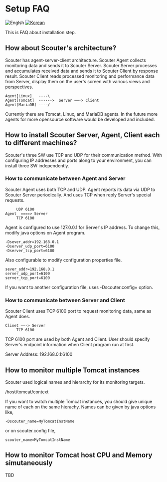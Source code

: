# Setup FAQ
![Englsh](https://img.shields.io/badge/language-English-red.svg) [![Korean](https://img.shields.io/badge/language-Korean-blue.svg)](Setup-FAQ_kr.md)

This is FAQ about installation step.

## How about Scouter's architecture?
Scouter has agent-server-client architecture. Scouter Agent collects monitoring data and sends it to Scouter Server. Scouter Server processes and accumulates received data and sends it to Scouter Client by response result. Scouter Client reads processed monitoring and performance data from Server, display them on the user's screen with various views and perspectives.
```
Agent[Linux]   ----\
Agent[Tomcat]  ------>  Server ——-> Client
Agent[MariaDB] ----/ 
```
Currently there are Tomcat, Linux, and MariaDB agents. In the future more agents for more opensource software would be developed and included.

## How to install Scouter Server, Agent, Client each to different machines?
Scouter's three SW use TCP and UDP for their communication method. With configuring IP addresses and ports along to your environment, you can install three SW independently.

### How to communicate between Agent and Server
Scouter Agent uses both TCP and UDP. Agent reports its data via UDP to Scouter Server periodically. And uses TCP when reply Server's special requests. 
```
     UDP 6100
Agent  ====> Server 
     TCP 6100
```
Agent is configured to use 127.0.0.1 for Server's IP address. To change this, modify java options on Agent program.

```
-Dsever_addr=192.168.0.1
-Dserver_udp_port=6100
-Dserver_tcp_port=6100
```
Also configurable to modify configuration properties file.
```
sever_addr=192.168.0.1
server_udp_port=6100
server_tcp_port=6100
```

If you want to another configuration file, uses -Dscouter.config=<file path> option.

### How to communicate between Server and Client
Scouter Client uses TCP 6100 port to request monitoring data, same as Agent does.
```
Clinet ——-> Server 
     TCP 6100
```
TCP 6100 port are used by both Agent and Client. User should specify Server's endpoint information when Client program run at first.

Server Address: 192.168.0.1:6100

## How to monitor multiple Tomcat instances
Scouter used logical names and hierarchy for its monitoring targets.

/host/tomcat/context 

If you want to watch multiple Tomcat instances, you should give unique name of each on the same hierachy. 
Names can be given by java options like, 
```
-Dscouter_name=MyTomcatInstName 
```
or on scouter.config file,
```
scouter_name=MyTomcatInstName
```

## How to monitor Tomcat host CPU and Memory simutaneously
TBD


